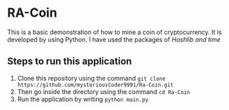 # RA-Coin

This is a basic demonstration of how to mine a coin of cryptocurrency. It is developed by using Python. I have used the packages of _Hashlib and time_ <br>

## Steps to run this application
1. Clone this repository using the command `git clone https://github.com/mysteriousCoder9991/Ra-Coin.git`
2. Then go inside the directory using the command `cd Ra-Coin`
3. Run the application by writing `python main.py`